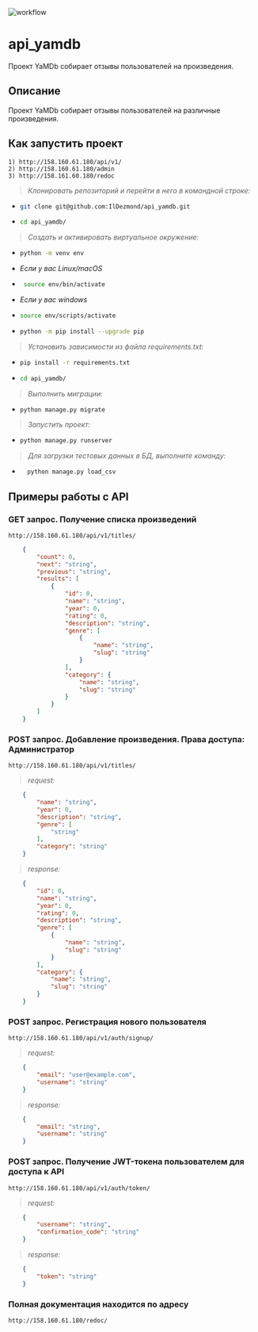 ![workflow](https://github.com/iamksan/yamdb_final/actions/workflows/yamdb_workflow.yml/badge.svg)
# api_yamdb

Проект YaMDb собирает отзывы пользователей на произведения.

## Описание
Проект YaMDb собирает отзывы пользователей на различные произведения.
## Как запустить проект
```URL
1) http://158.160.61.180/api/v1/
2) http://158.160.61.180/admin
3) http://158.161.60.180/redoc
```


>*Клонировать репозиторий и перейти в него в командной строке:*

* ```bash
  git clone git@github.com:IlDezmond/api_yamdb.git
  ```

* ```bash
  cd api_yamdb/
  ```

>*Cоздать и активировать виртуальное окружение:*
* ```bash
  python -m venv env
  ```

* *Если у вас Linux/macOS*

* ```bash
   source env/bin/activate
   ```

* *Если у вас windows*

* ```bash
  source env/scripts/activate
  ```

* ```bash
  python -m pip install --upgrade pip
  ```

>*Установить зависимости из файла requirements.txt:*
* ```bash
  pip install -r requirements.txt
  ```

* ```bash
  cd api_yamdb/
  ```

>*Выполнить миграции:*
* ```bash
  python manage.py migrate
  ```

>*Запустить проект:*
* ```bash
  python manage.py runserver
  ```

>*Для загрузки тестовых данных в БД, выполните команду:*
* ```bash
    python manage.py load_csv
  ```

## Примеры работы с API

### GET запрос. Получение списка произведений

```URL
http://158.160.61.180/api/v1/titles/
```

```JSON
    {
        "count": 0,
        "next": "string",
        "previous": "string",
        "results": [
            {
                "id": 0,
                "name": "string",
                "year": 0,
                "rating": 0,
                "description": "string",
                "genre": [
                    {
                        "name": "string",
                        "slug": "string"
                    }
                ],
                "category": {
                    "name": "string",
                    "slug": "string"
                }
            }
        ]
    }
```

### POST запрос. Добавление произведения. Права доступа: Администратор

```URL
http://158.160.61.180/api/v1/titles/
```

>*request:*
```JSON
    {
        "name": "string",
        "year": 0,
        "description": "string",
        "genre": [
            "string"
        ],
        "category": "string"
    }
```

>*response:*
```JSON
    {
        "id": 0,
        "name": "string",
        "year": 0,
        "rating": 0,
        "description": "string",
        "genre": [
            {
                "name": "string",
                "slug": "string"
            }
        ],
        "category": {
            "name": "string",
            "slug": "string"
        }
    }
```

### POST запрос. Регистрация нового пользователя

```URL
http://158.160.61.180/api/v1/auth/signup/
```

>*request:*
```JSON
    {
        "email": "user@example.com",
        "username": "string"
    }
```

>*response:*
```JSON
    {
        "email": "string",
        "username": "string"
    }
```

### POST запрос. Получение JWT-токена пользователем для доступа к API

```URL
http://158.160.61.180/api/v1/auth/token/
```

>*request:*
```JSON
    {
        "username": "string",
        "confirmation_code": "string"
    }
```

>*response:*
```JSON
    {
        "token": "string"
    }
```

### Полная документация находится по адресу

```URL
http://158.160.61.180/redoc/
```
